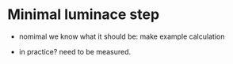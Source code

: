 # Minimal luminace step


- nomimal we know what it should be: make example calculation

- in practice? need to be measured. 
